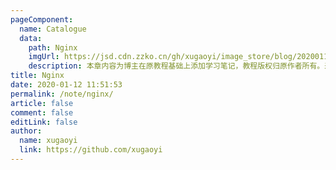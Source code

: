 ```yaml
---
pageComponent:
  name: Catalogue
  data:
    path: Nginx
    imgUrl: https://jsd.cdn.zzko.cn/gh/xugaoyi/image_store/blog/20200112120340.png
    description: 本章内容为博主在原教程基础上添加学习笔记，教程版权归原作者所有。来源：<a href='https://wangdoc.com/javascript/' target='_blank'>JavaScript教程</a>
title: Nginx
date: 2020-01-12 11:51:53
permalink: /note/nginx/
article: false
comment: false
editLink: false
author:
  name: xugaoyi
  link: https://github.com/xugaoyi
---
```

